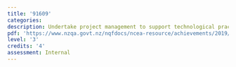 ```yaml
---
title: '91609'
categories:
description: Undertake project management to support technological practice
pdf: 'https://www.nzqa.govt.nz/nqfdocs/ncea-resource/achievements/2019/as91609.pdf'
level: '3'
credits: '4'
assessment: Internal
---
```


